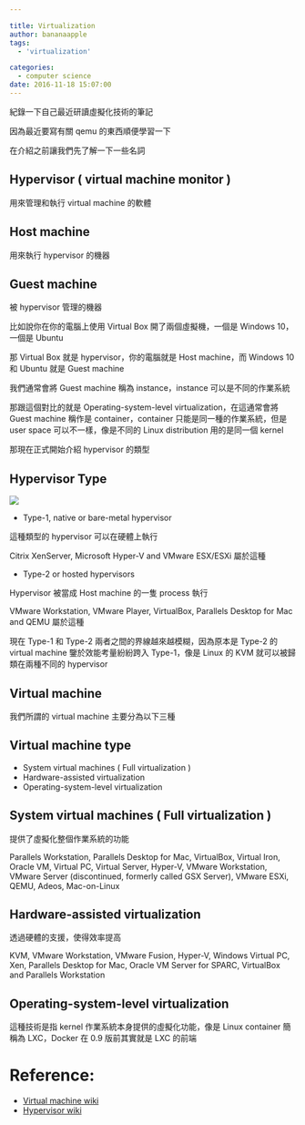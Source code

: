 ```yaml
---

title: Virtualization
author: bananaapple
tags:
  - 'virtualization'

categories:
  - computer science
date: 2016-11-18 15:07:00
---
```

紀錄一下自己最近研讀虛擬化技術的筆記

因為最近要寫有關 qemu 的東西順便學習一下

在介紹之前讓我們先了解一下一些名詞

## Hypervisor ( virtual machine monitor )

用來管理和執行 virtual machine 的軟體

## Host machine 

用來執行 hypervisor 的機器

## Guest machine

被 hypervisor 管理的機器

比如說你在你的電腦上使用 Virtual Box 開了兩個虛擬機，一個是 Windows 10，一個是 Ubuntu

那 Virtual Box 就是 hypervisor，你的電腦就是 Host machine，而 Windows 10 和 Ubuntu 就是 Guest machine

我們通常會將 Guest machine 稱為 instance，instance 可以是不同的作業系統

那跟這個對比的就是 Operating-system-level virtualization，在這通常會將 Guest machine 稱作是 container，container 只能是同一種的作業系統，但是 user space 可以不一樣，像是不同的 Linux distribution 用的是同一個 kernel

那現在正式開始介紹 hypervisor 的類型

## Hypervisor Type

![](https://upload.wikimedia.org/wikipedia/commons/e/e1/Hyperviseur.png)

- Type-1, native or bare-metal hypervisor

這種類型的 hypervisor 可以在硬體上執行

Citrix XenServer, Microsoft Hyper-V and VMware ESX/ESXi 屬於這種

- Type-2 or hosted hypervisors

Hypervisor 被當成 Host machine 的一隻 process 執行

VMware Workstation, VMware Player, VirtualBox, Parallels Desktop for Mac and QEMU 屬於這種

現在 Type-1 和 Type-2 兩者之間的界線越來越模糊，因為原本是 Type-2 的 virtual machine 鑒於效能考量紛紛跨入 Type-1，像是 Linux 的 KVM 就可以被歸類在兩種不同的 hypervisor

## Virtual machine

我們所謂的 virtual machine 主要分為以下三種

## Virtual machine type

- System virtual machines ( Full virtualization )
- Hardware-assisted virtualization
- Operating-system-level virtualization

## System virtual machines ( Full virtualization )

提供了虛擬化整個作業系統的功能

Parallels Workstation, Parallels Desktop for Mac, VirtualBox, Virtual Iron, Oracle VM, Virtual PC, Virtual Server, Hyper-V, VMware Workstation, VMware Server (discontinued, formerly called GSX Server), VMware ESXi, QEMU, Adeos, Mac-on-Linux

## Hardware-assisted virtualization

透過硬體的支援，使得效率提高

KVM, VMware Workstation, VMware Fusion, Hyper-V, Windows Virtual PC, Xen, Parallels Desktop for Mac, Oracle VM Server for SPARC, VirtualBox and Parallels Workstation

## Operating-system-level virtualization

這種技術是指 kernel 作業系統本身提供的虛擬化功能，像是 Linux container 簡稱為 LXC，Docker 在 0.9 版前其實就是 LXC 的前端

# Reference:
- [Virtual machine wiki](https://en.wikipedia.org/wiki/Virtual_machine)
- [Hypervisor wiki](https://en.wikipedia.org/wiki/Hypervisor)
